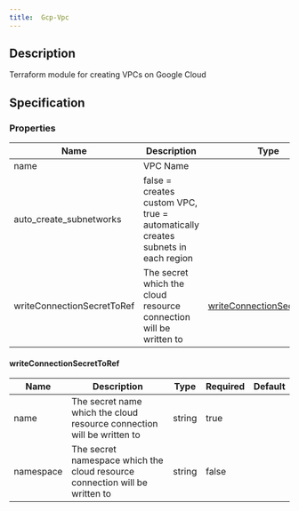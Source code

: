 ```yaml
---
title:  Gcp-Vpc
---
```


## Description

Terraform module for creating VPCs on Google Cloud

## Specification


### Properties

 Name | Description | Type | Required | Default 
 ------------ | ------------- | ------------- | ------------- | ------------- 
 name | VPC Name |  | true |  
 auto_create_subnetworks | false = creates custom VPC, true = automatically creates subnets in each region |  | false |  
 writeConnectionSecretToRef | The secret which the cloud resource connection will be written to | [writeConnectionSecretToRef](#writeConnectionSecretToRef) | false |  


#### writeConnectionSecretToRef

 Name | Description | Type | Required | Default 
 ------------ | ------------- | ------------- | ------------- | ------------- 
 name | The secret name which the cloud resource connection will be written to | string | true |  
 namespace | The secret namespace which the cloud resource connection will be written to | string | false |  

